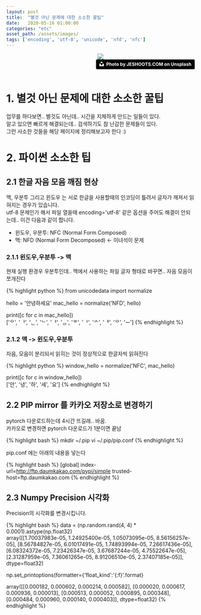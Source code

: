 ```yaml
---
layout: post
title:  "별것 아닌 문제에 대한 소소한 꿀팁"
date:   2020-05-16 01:00:00
categories: "etc"
asset_path: /assets/images/
tags: ['encoding', 'utf-8', 'unicode', 'nfd', 'nfc']
---
```


<header>
    <img src="{{ page.asset_path }}problem-bg.jpg" class="img-responsive img-rounded img-fluid center">
    <div style="text-align:right">
    <a style="background-color:black;color:white;text-decoration:none;padding:4px 6px;font-family:-apple-system, BlinkMacSystemFont, &quot;San Francisco&quot;, &quot;Helvetica Neue&quot;, Helvetica, Ubuntu, Roboto, Noto, &quot;Segoe UI&quot;, Arial, sans-serif;font-size:12px;font-weight:bold;line-height:1.2;display:inline-block;border-radius:3px" href="https://unsplash.com/photos/-2vD8lIhdnw" target="_blank" rel="noopener noreferrer" title="Download free do whatever you want high-resolution photos from Nathan Dumlao"><span style="display:inline-block;padding:2px 3px"><svg xmlns="http://www.w3.org/2000/svg" style="height:12px;width:auto;position:relative;vertical-align:middle;top:-2px;fill:white" viewBox="0 0 32 32"><title>unsplash-logo</title><path d="M10 9V0h12v9H10zm12 5h10v18H0V14h10v9h12v-9z"></path></svg></span><span style="display:inline-block;padding:2px 3px">Photo by JESHOOTS.COM on Unsplash</span></a>
    </div>
    
    
</header>

# 1. 별것 아닌 문제에 대한 소소한 꿀팁

업무를 하다보면.. 별것도 아닌데.. 시간을 지체하게 만드는 일들이 있다. <br>
알고 있으면 빠르게 해결되는데.. 검색하기도 참 난감한 문제들이 있다. <br>
그런 사소한 것들을 해당 페이지에 정리해보고자 한다 :)

# 2. 파이썬 소소한 팁 

## 2.1 한글 자음 모음 깨짐 현상 

맥, 우분투 그리고 윈도우 는 서로 한글을 사용할때의 인코딩이 틀려서 글자가 깨져서 읽혀지는 경우가 있습니다. <br>
utf-8 문제인가 해서 파일 열을때 encoding='utf-8' 같은 옵션을 주어도 해결이 안되는데.. 이건 다음과 같이 합니다. 

 - 윈도우, 우분투: NFC (Normal Form Composed) 
 - 맥: NFD (Normal Form Decomposed) <- 이녀석이 문제
 
### 2.1.1 윈도우,우분투 -> 맥

현재 실행 환경우 우분투인데..
맥에서 사용하는 파일 글자 형태로 바꾸면.. 자음 모음이 쪼개진다  
 
{% highlight python %}
from unicodedata import normalize
 
hello = '안녕하세요'
mac_hello = normalize('NFD', hello)

print([c for c in mac_hello])                                                                                                             
['ᄋ', 'ᅡ', 'ᆫ', 'ᄂ', 'ᅧ', 'ᆼ', 'ᄒ', 'ᅡ', 'ᄉ', 'ᅦ', 'ᄋ', 'ᅭ']
{% endhighlight %} 


### 2.1.2 맥 -> 윈도우,우분투

자음, 모음이 분리되서 읽히는 것이 정상적으로 한글자씩 읽혀진다 

{% highlight python %}
window_hello = normalize('NFC', mac_hello)              

print([c for c in window_hello])                                                                                                          
['안', '녕', '하', '세', '요']
{% endhighlight %} 


## 2.2 PIP mirror 를 카카오 저장소로 변경하기

pytorch 다운로드하는데 4시간 뜨길래.. 바꿈. <br>
카카오로 변경하면 pytorch 다운로드가 1분이면 끝남

{% highlight bash %}
mkdir ~/.pip
vi ~/.pip/pip.conf
{% endhighlight %}

pip.conf 에는 아래의 내용을 넣는다

{% highlight bash %}
[global]
index-url=http://ftp.daumkakao.com/pypi/simple
trusted-host=ftp.daumkakao.com
{% endhighlight %}


## 2.3 Numpy Precision 시각화

Precision의 시각화를 변경시킵니다. 

{% highlight bash %}
data = (np.random.rand(4, 4) * 0.0001).astype(np.float32)                                                                                  
array([[1.70037983e-05, 1.24925400e-05, 1.05073095e-05, 8.56156257e-05],
       [8.56784827e-05, 6.01017491e-05, 1.74893994e-05, 7.26617436e-05],
       [6.08324372e-05, 7.23426347e-05, 3.67687244e-05, 4.75522647e-05],
       [2.31287959e-05, 7.36061265e-05, 8.91206510e-05, 2.37407185e-05]],
      dtype=float32)

np.set_printoptions(formatter={'float_kind':'{:f}'.format}

array([[0.000182, 0.000602, 0.000214, 0.000582],
       [0.000020, 0.000617, 0.000936, 0.000013],
       [0.000513, 0.000052, 0.000895, 0.000348],
       [0.000484, 0.000960, 0.000140, 0.000403]], dtype=float32)
{% endhighlight %}